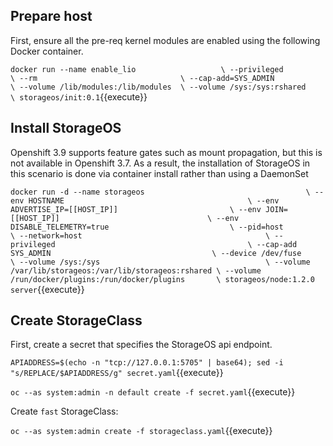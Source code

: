 ## Prepare host

First, ensure all the pre-req kernel modules are enabled using the following
Docker container.

``
docker run --name enable_lio                   \
           --privileged                        \
           --rm                                \
           --cap-add=SYS_ADMIN                 \
           --volume /lib/modules:/lib/modules  \
           --volume /sys:/sys:rshared          \
           storageos/init:0.1
``{{execute}}

## Install StorageOS

Openshift 3.9 supports feature gates such as mount propagation, but this is not
available in Openshift 3.7. As a result, the installation of StorageOS in this
scenario is done via container install rather than using a DaemonSet

``
docker run -d --name storageos                                    \
           --env HOSTNAME                                         \
           --env ADVERTISE_IP=[[HOST_IP]]                         \
           --env JOIN=[[HOST_IP]]                                 \
           --env DISABLE_TELEMETRY=true                           \
           --pid=host                                             \
           --network=host                                         \
           --privileged                                           \
           --cap-add SYS_ADMIN                                    \
           --device /dev/fuse                                     \
           --volume /sys:/sys                                     \
           --volume /var/lib/storageos:/var/lib/storageos:rshared \
           --volume /run/docker/plugins:/run/docker/plugins       \
           storageos/node:1.2.0 server
``{{execute}}


## Create StorageClass

First, create a secret that specifies the StorageOS api endpoint.

`APIADDRESS=$(echo -n "tcp://127.0.0.1:5705" | base64); sed -i "s/REPLACE/$APIADDRESS/g" secret.yaml`{{execute}}

`oc --as system:admin -n default create -f secret.yaml`{{execute}}

Create `fast` StorageClass:

`oc --as system:admin create -f storageclass.yaml`{{execute}}


